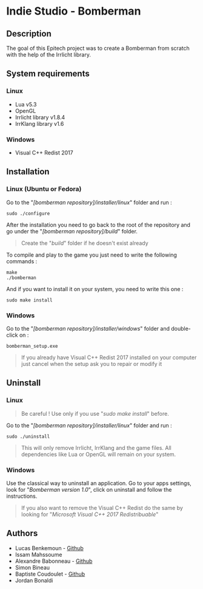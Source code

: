 # Indie Studio - Bomberman

## Description
The goal of this Epitech project was to create a Bomberman from scratch with the help of the Irrlicht library.

## System requirements
### Linux
 - Lua v5.3
 - OpenGL
 - Irrlicht library v1.8.4
 - IrrKlang library v1.6

### Windows
 - Visual C++ Redist 2017

## Installation
### Linux (Ubuntu or Fedora)
Go to the "*[bomberman repository]/installer/linux*" folder and run :

    sudo ./configure

After the installation you need to go back to the root of the repository and go under the "*[bomberman repository]/build*" folder.

> Create the "*build*" folder if he doesn't exist already

To compile and play to the game you just need to write the following commands :

    make
    ./bomberman

And if you want to install it on your system, you need to write this one :

    sudo make install

### Windows
Go to the "*[bomberman repository]/installer/windows*" folder and double-click on :

    bomberman_setup.exe

> If you already have Visual C++ Redist 2017 installed on your computer just cancel when the setup ask you to repair or modify it

## Uninstall
### Linux

> Be careful ! Use only if you use "*sudo make install*" before.

Go to the "*[bomberman repository]/installer/linux*" folder and run :

    sudo ./uninstall

> This will only remove Irrlicht, IrrKlang and the game files. All dependencies like Lua or OpenGL will remain on your system.

### Windows
Use the classical way to uninstall an application.
Go to your apps settings, look for "*Bomberman version 1.0*", click on uninstall and follow the instructions.

> If you also want to remove the Visual C++ Redist do the same by looking for "*Microsoft Visual C++ 2017 Redistribuable*"

## Authors
 - Lucas Benkemoun - [Github](https://github.com/LeBenki)
 - Issam Mahssoume
 - Alexandre Babonneau - [Github](https://github.com/FWolowitz)
 - Simon Bineau
 - Baptiste Coudoulet - [Github](https://github.com/bc2606)
 - Jordan Bonaldi